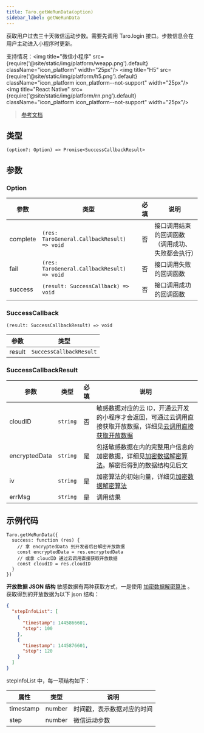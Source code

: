 ```yaml
---
title: Taro.getWeRunData(option)
sidebar_label: getWeRunData
---
```


获取用户过去三十天微信运动步数。需要先调用 Taro.login 接口。步数信息会在用户主动进入小程序时更新。

支持情况：<img title="微信小程序" src={require('@site/static/img/platform/weapp.png').default} className="icon_platform" width="25px"/> <img title="H5" src={require('@site/static/img/platform/h5.png').default} className="icon_platform icon_platform--not-support" width="25px"/> <img title="React Native" src={require('@site/static/img/platform/rn.png').default} className="icon_platform icon_platform--not-support" width="25px"/>

> [参考文档](https://developers.weixin.qq.com/miniprogram/dev/api/open-api/werun/wx.getWeRunData.html)

## 类型

```tsx
(option?: Option) => Promise<SuccessCallbackResult>
```

## 参数

### Option

| 参数 | 类型 | 必填 | 说明 |
| --- | --- | :---: | --- |
| complete | `(res: TaroGeneral.CallbackResult) => void` | 否 | 接口调用结束的回调函数（调用成功、失败都会执行） |
| fail | `(res: TaroGeneral.CallbackResult) => void` | 否 | 接口调用失败的回调函数 |
| success | `(result: SuccessCallback) => void` | 否 | 接口调用成功的回调函数 |

### SuccessCallback

```tsx
(result: SuccessCallbackResult) => void
```

| 参数 | 类型 |
| --- | --- |
| result | `SuccessCallbackResult` |

### SuccessCallbackResult

| 参数 | 类型 | 必填 | 说明 |
| --- | --- | :---: | --- |
| cloudID | `string` | 否 | 敏感数据对应的云 ID，开通云开发的小程序才会返回，可通过云调用直接获取开放数据，详细见[云调用直接获取开放数据](https://developers.weixin.qq.com/miniprogram/dev/framework/open-ability/signature.html#method-cloud) |
| encryptedData | `string` | 是 | 包括敏感数据在内的完整用户信息的加密数据，详细见[加密数据解密算法](https://developers.weixin.qq.com/miniprogram/dev/framework/open-ability/signature.html)。解密后得到的数据结构见后文 |
| iv | `string` | 是 | 加密算法的初始向量，详细见[加密数据解密算法](https://developers.weixin.qq.com/miniprogram/dev/framework/open-ability/signature.html) |
| errMsg | `string` | 是 | 调用结果 |

## 示例代码

```tsx
Taro.getWeRunData({
  success: function (res) {
    // 拿 encryptedData 到开发者后台解密开放数据
    const encryptedData = res.encryptedData
    // 或拿 cloudID 通过云调用直接获取开放数据
    const cloudID = res.cloudID
  }
})
```

**开放数据 JSON 结构**
敏感数据有两种获取方式，一是使用 [加密数据解密算法](https://developers.weixin.qq.com/miniprogram/dev/framework/open-ability/signature.html#%E5%8A%A0%E5%AF%86%E6%95%B0%E6%8D%AE%E8%A7%A3%E5%AF%86%E7%AE%97%E6%B3%95) 。
获取得到的开放数据为以下 json 结构：

```json
{
  "stepInfoList": [
    {
      "timestamp": 1445866601,
      "step": 100
    },
    {
      "timestamp": 1445876601,
      "step": 120
    }
  ]
}
```

stepInfoList 中，每一项结构如下：

| 属性 | 类型 | 说明 |
| --- | ---- | --- |
| timestamp | number | 时间戳，表示数据对应的时间 |
| step | number | 微信运动步数 |
